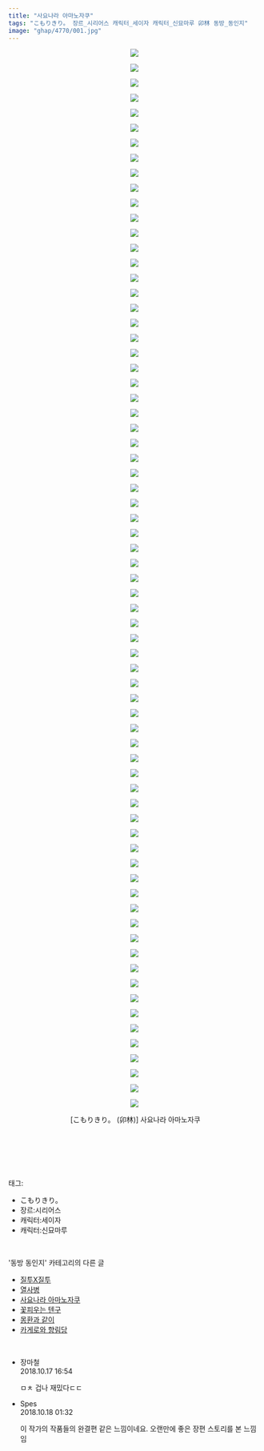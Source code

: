 ```yaml
---
title: "사요나라 아마노자쿠"
tags: "こもりきり。 장르_시리어스 캐릭터_세이자 캐릭터_신묘마루 卯林 동방_동인지"
image: "ghap/4770/001.jpg"
---
```

<div class="article">
<p style="text-align: center; clear: none; float: none;"><img src="{{ site.nasurl }}/ghap/4770/001.jpg"/></p>
<p style="text-align: center; clear: none; float: none;"><img src="{{ site.nasurl }}/ghap/4770/002.jpg"/></p>
<p style="text-align: center; clear: none; float: none;"><img src="{{ site.nasurl }}/ghap/4770/003.jpg"/></p>
<p style="text-align: center; clear: none; float: none;"><img src="{{ site.nasurl }}/ghap/4770/004.jpg"/></p>
<p style="text-align: center; clear: none; float: none;"><img src="{{ site.nasurl }}/ghap/4770/005.jpg"/></p>
<p style="text-align: center; clear: none; float: none;"><img src="{{ site.nasurl }}/ghap/4770/006.jpg"/></p>
<p style="text-align: center; clear: none; float: none;"><img src="{{ site.nasurl }}/ghap/4770/007.jpg"/></p>
<p style="text-align: center; clear: none; float: none;"><img src="{{ site.nasurl }}/ghap/4770/008.jpg"/></p>
<p style="text-align: center; clear: none; float: none;"><img src="{{ site.nasurl }}/ghap/4770/009.jpg"/></p>
<p style="text-align: center; clear: none; float: none;"><img src="{{ site.nasurl }}/ghap/4770/010.jpg"/></p>
<p style="text-align: center; clear: none; float: none;"><img src="{{ site.nasurl }}/ghap/4770/011.jpg"/></p>
<p style="text-align: center; clear: none; float: none;"><img src="{{ site.nasurl }}/ghap/4770/012.jpg"/></p>
<p style="text-align: center; clear: none; float: none;"><img src="{{ site.nasurl }}/ghap/4770/013.jpg"/></p>
<p style="text-align: center; clear: none; float: none;"><img src="{{ site.nasurl }}/ghap/4770/014.jpg"/></p>
<p style="text-align: center; clear: none; float: none;"><img src="{{ site.nasurl }}/ghap/4770/015.jpg"/></p>
<p style="text-align: center; clear: none; float: none;"><img src="{{ site.nasurl }}/ghap/4770/016.jpg"/></p>
<p style="text-align: center; clear: none; float: none;"><img src="{{ site.nasurl }}/ghap/4770/017.jpg"/></p>
<p style="text-align: center; clear: none; float: none;"><img src="{{ site.nasurl }}/ghap/4770/018.jpg"/></p>
<p style="text-align: center; clear: none; float: none;"><img src="{{ site.nasurl }}/ghap/4770/019.jpg"/></p>
<p style="text-align: center; clear: none; float: none;"><img src="{{ site.nasurl }}/ghap/4770/020.jpg"/></p>
<p style="text-align: center; clear: none; float: none;"><img src="{{ site.nasurl }}/ghap/4770/021.jpg"/></p>
<p style="text-align: center; clear: none; float: none;"><img src="{{ site.nasurl }}/ghap/4770/022.jpg"/></p>
<p style="text-align: center; clear: none; float: none;"><img src="{{ site.nasurl }}/ghap/4770/023.jpg"/></p>
<p style="text-align: center; clear: none; float: none;"><img src="{{ site.nasurl }}/ghap/4770/024.jpg"/></p>
<p style="text-align: center; clear: none; float: none;"><img src="{{ site.nasurl }}/ghap/4770/025.jpg"/></p>
<p style="text-align: center; clear: none; float: none;"><img src="{{ site.nasurl }}/ghap/4770/026.jpg"/></p>
<p style="text-align: center; clear: none; float: none;"><img src="{{ site.nasurl }}/ghap/4770/027.jpg"/></p>
<p style="text-align: center; clear: none; float: none;"><img src="{{ site.nasurl }}/ghap/4770/028.jpg"/></p>
<p style="text-align: center; clear: none; float: none;"><img src="{{ site.nasurl }}/ghap/4770/029.jpg"/></p>
<p style="text-align: center; clear: none; float: none;"><img src="{{ site.nasurl }}/ghap/4770/030.jpg"/></p>
<p style="text-align: center; clear: none; float: none;"><img src="{{ site.nasurl }}/ghap/4770/031.jpg"/></p>
<p style="text-align: center; clear: none; float: none;"><img src="{{ site.nasurl }}/ghap/4770/032.jpg"/></p>
<p style="text-align: center; clear: none; float: none;"><img src="{{ site.nasurl }}/ghap/4770/033.jpg"/></p>
<p style="text-align: center; clear: none; float: none;"><img src="{{ site.nasurl }}/ghap/4770/034.jpg"/></p>
<p style="text-align: center; clear: none; float: none;"><img src="{{ site.nasurl }}/ghap/4770/035.jpg"/></p>
<p style="text-align: center; clear: none; float: none;"><img src="{{ site.nasurl }}/ghap/4770/036.jpg"/></p>
<p style="text-align: center; clear: none; float: none;"><img src="{{ site.nasurl }}/ghap/4770/037.jpg"/></p>
<p style="text-align: center; clear: none; float: none;"><img src="{{ site.nasurl }}/ghap/4770/038.jpg"/></p>
<p style="text-align: center; clear: none; float: none;"><img src="{{ site.nasurl }}/ghap/4770/039.jpg"/></p>
<p style="text-align: center; clear: none; float: none;"><img src="{{ site.nasurl }}/ghap/4770/040.jpg"/></p>
<p style="text-align: center; clear: none; float: none;"><img src="{{ site.nasurl }}/ghap/4770/041.jpg"/></p>
<p style="text-align: center; clear: none; float: none;"><img src="{{ site.nasurl }}/ghap/4770/042.jpg"/></p>
<p style="text-align: center; clear: none; float: none;"><img src="{{ site.nasurl }}/ghap/4770/043.jpg"/></p>
<p style="text-align: center; clear: none; float: none;"><img src="{{ site.nasurl }}/ghap/4770/044.jpg"/></p>
<p style="text-align: center; clear: none; float: none;"><img src="{{ site.nasurl }}/ghap/4770/045.jpg"/></p>
<p style="text-align: center; clear: none; float: none;"><img src="{{ site.nasurl }}/ghap/4770/046.jpg"/></p>
<p style="text-align: center; clear: none; float: none;"><img src="{{ site.nasurl }}/ghap/4770/047.jpg"/></p>
<p style="text-align: center; clear: none; float: none;"><img src="{{ site.nasurl }}/ghap/4770/048.jpg"/></p>
<p style="text-align: center; clear: none; float: none;"><img src="{{ site.nasurl }}/ghap/4770/049.jpg"/></p>
<p style="text-align: center; clear: none; float: none;"><img src="{{ site.nasurl }}/ghap/4770/050.jpg"/></p>
<p style="text-align: center; clear: none; float: none;"><img src="{{ site.nasurl }}/ghap/4770/051.jpg"/></p>
<p style="text-align: center; clear: none; float: none;"><img src="{{ site.nasurl }}/ghap/4770/052.jpg"/></p>
<p style="text-align: center; clear: none; float: none;"><img src="{{ site.nasurl }}/ghap/4770/053.jpg"/></p>
<p style="text-align: center; clear: none; float: none;"><img src="{{ site.nasurl }}/ghap/4770/054.jpg"/></p>
<p style="text-align: center; clear: none; float: none;"><img src="{{ site.nasurl }}/ghap/4770/055.jpg"/></p>
<p style="text-align: center; clear: none; float: none;"><img src="{{ site.nasurl }}/ghap/4770/056.jpg"/></p>
<p style="text-align: center; clear: none; float: none;"><img src="{{ site.nasurl }}/ghap/4770/057.jpg"/></p>
<p style="text-align: center; clear: none; float: none;"><img src="{{ site.nasurl }}/ghap/4770/058.jpg"/></p>
<p style="text-align: center; clear: none; float: none;"><img src="{{ site.nasurl }}/ghap/4770/059.jpg"/></p>
<p style="text-align: center; clear: none; float: none;"><img src="{{ site.nasurl }}/ghap/4770/060.jpg"/></p>
<p style="text-align: center; clear: none; float: none;"><img src="{{ site.nasurl }}/ghap/4770/061.jpg"/></p>
<p style="text-align: center; clear: none; float: none;"><img src="{{ site.nasurl }}/ghap/4770/062.jpg"/></p>
<p style="text-align: center; clear: none; float: none;"><img src="{{ site.nasurl }}/ghap/4770/063.jpg"/></p>
<p style="text-align: center; clear: none; float: none;"><img src="{{ site.nasurl }}/ghap/4770/064.jpg"/></p>
<p style="text-align: center; clear: none; float: none;"><img src="{{ site.nasurl }}/ghap/4770/065.jpg"/></p>
<p style="text-align: center; clear: none; float: none;"><img src="{{ site.nasurl }}/ghap/4770/066.jpg"/></p>
<p style="text-align: center; clear: none; float: none;"><img src="{{ site.nasurl }}/ghap/4770/067.jpg"/></p>
<p style="text-align: center; clear: none; float: none;"><img src="{{ site.nasurl }}/ghap/4770/068.jpg"/></p>
<p style="text-align: center; clear: none; float: none;"><img src="{{ site.nasurl }}/ghap/4770/069.jpg"/></p>
<p style="text-align: center; clear: none; float: none;"><img src="{{ site.nasurl }}/ghap/4770/070.jpg"/></p>
<p style="text-align: center; clear: none; float: none;"><img src="{{ site.nasurl }}/ghap/4770/071.jpg"/></p>
<p style="text-align: center; clear: none; float: none;"> [こもりきり。 (卯林)] 사요나라 아마노자쿠</p>
<p style="text-align: center; clear: none; float: none;"><br/></p>
<p><br/></p>
</div><br/>
<div class="tagTrail">
<p>태그: </p>
<ul>
<li>こもりきり。</li>
<li>장르:시리어스</li>
<li>캐릭터:세이자</li>
<li>캐릭터:신묘마루</li>
</ul>
</div><br/>
<div class="another">
<p>'동방 동인지' 카테고리의 다른 글</p>
<ul>
<li><a href="/2018-10-21-ghap_4779">질투X질투</a></li>
<li><a href="/2018-10-19-ghap_4774">열사병</a></li>
<li><a href="/2018-10-17-ghap_4770">사요나라 아마노자쿠</a></li>
<li><a href="/2018-10-14-ghap_4767">꽃피우는 텐구</a></li>
<li><a href="/2018-10-12-ghap_4764">몽환과 같이</a></li>
<li><a href="/2018-10-12-ghap_4763">카게로와 향림당</a></li>
</ul>
</div><br/>
<div class="cb_module cb_fluid">
<div class="cb_wrt cb_profile">
<div class="comment">
<ul>
<li class="cb_thumb_off" id="comment15357209">
<div class="cb_comment_area">
<div class="cb_info_area">
<div class="cb_section">
<span class="cb_nick_name">장마철</span>
</div>
<div class="cb_section">
<span class="cb_date">2018.10.17 16:54 </span>
</div>
</div>
<div class="cb_dsc_comment">
<p class="cb_dsc">
											ㅁㅊ 겁나 재밌다ㄷㄷ
										</p>
</div>
</div></li>
<li class="cb_thumb_off" id="comment15357452">
<div class="cb_comment_area">
<div class="cb_info_area">
<div class="cb_section">
<span class="cb_nick_name">Spes</span>
</div>
<div class="cb_section">
<span class="cb_date">2018.10.18 01:32 </span>
</div>
</div>
<div class="cb_dsc_comment">
<p class="cb_dsc">
											이 작가의 작품들의 완결편 같은 느낌이네요. 오랜만에 좋은 장편 스토리를 본 느낌임
										</p>
</div>
</div></li>
</ul>
</div>
</div><!-- commentList close -->
</div><br/>
